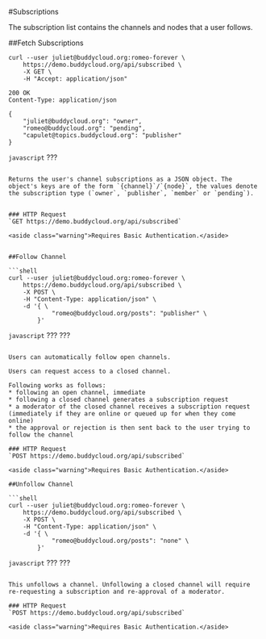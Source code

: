 #Subscriptions

The subscription list contains the channels and nodes that a user follows.

##Fetch Subscriptions

```shell
curl --user juliet@buddycloud.org:romeo-forever \
    https://demo.buddycloud.org/api/subscribed \
    -X GET \
    -H "Accept: application/json"
```

```shell
200 OK
Content-Type: application/json

{
    "juliet@buddycloud.org": "owner",
    "romeo@buddycloud.org": "pending",
    "capulet@topics.buddycloud.org": "publisher"
}
```

```javascript```
???
```

Returns the user's channel subscriptions as a JSON object. The object's keys are of the form `{channel}`/`{node}`, the values denote the subscription type (`owner`, `publisher`, `member` or `pending`).


### HTTP Request
`GET https://demo.buddycloud.org/api/subscribed`

<aside class="warning">Requires Basic Authentication.</aside>


##Follow Channel

```shell
curl --user juliet@buddycloud.org:romeo-forever \
    https://demo.buddycloud.org/api/subscribed \
    -X POST \
    -H "Content-Type: application/json" \
    -d '{ \
            "romeo@buddycloud.org/posts": "publisher" \
        }'
```

```javascript```
???
???
```

Users can automatically follow open channels. 

Users can request access to a closed channel.

Following works as follows:
* following an open channel, immediate
* following a closed channel generates a subscription request
* a moderator of the closed channel receives a subscription request (immediately if they are online or queued up for when they come online)
* the approval or rejection is then sent back to the user trying to follow the channel

### HTTP Request
`POST https://demo.buddycloud.org/api/subscribed`

<aside class="warning">Requires Basic Authentication.</aside>

##Unfollow Channel

```shell
curl --user juliet@buddycloud.org:romeo-forever \
    https://demo.buddycloud.org/api/subscribed \
    -X POST \
    -H "Content-Type: application/json" \
    -d '{ \
            "romeo@buddycloud.org/posts": "none" \
        }'
```

```javascript```
???
???
```

This unfollows a channel. Unfollowing a closed channel will require re-requesting a subscription and re-approval of a moderator.

### HTTP Request
`POST https://demo.buddycloud.org/api/subscribed`

<aside class="warning">Requires Basic Authentication.</aside>
